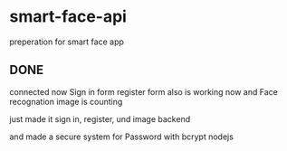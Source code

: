 # smart-face-api
preperation for smart face app

## DONE

connected now Sign in form
register form also is working now and Face recognation image is counting

just made it sign in, register, und image backend

and made a secure system for Password with bcrypt nodejs
